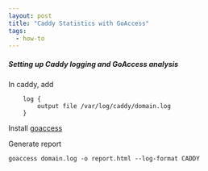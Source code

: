 ```yaml
---
layout: post
title: "Caddy Statistics with GoAccess"
tags:
  - how-to
---
```


##### Setting up Caddy logging and GoAccess analysis #####

In caddy, add

```
    log {
        output file /var/log/caddy/domain.log
    }
```


Install [goaccess](https://goaccess.io/download#distro)


Generate report

```
goaccess domain.log -o report.html --log-format CADDY
```
